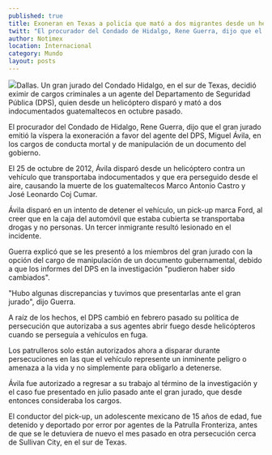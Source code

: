 ```yaml
---
published: true
title: Exoneran en Texas a policía que mató a dos migrantes desde un helicóptero
twitt: "El procurador del Condado de Hidalgo, Rene Guerra, dijo que el gran jurado emitió la víspera la exoneración a favor del agente del DPS, Miguel Ávila, en los cargos de conducta mortal."
author: Notimex
location: Internacional
category: Mundo
layout: posts
---
```


![](http://i.imgur.com/OOM6Nyqm.jpg)Dallas. Un gran jurado del Condado Hidalgo, en el sur de Texas, decidió eximir de cargos criminales a un agente del Departamento de Seguridad Pública (DPS), quien desde un helicóptero disparó y mató a dos indocumentados guatemaltecos en octubre pasado.

El procurador del Condado de Hidalgo, Rene Guerra, dijo que el gran jurado emitió la víspera la exoneración a favor del agente del DPS, Miguel Ávila, en los cargos de conducta mortal y de manipulación de un documento del gobierno.

El 25 de octubre de 2012, Ávila disparó desde un helicóptero contra un vehículo que transportaba indocumentados y que era perseguido desde el aire, causando la muerte de los guatemaltecos Marco Antonio Castro y José Leonardo Coj Cumar.

Ávila disparó en un intento de detener el vehículo, un pick-up marca Ford, al creer que en la caja del automóvil que estaba cubierta se transportaba drogas y no personas. Un tercer inmigrante resultó lesionado en el incidente.

Guerra explicó que se les presentó a los miembros del gran jurado con la opción del cargo de manipulación de un documento gubernamental, debido a que los informes del DPS en la investigación "pudieron haber sido cambiados".

"Hubo algunas discrepancias y tuvimos que presentarlas ante el gran jurado", dijo Guerra.

A raíz de los hechos, el DPS cambió en febrero pasado su política de persecución que autorizaba a sus agentes abrir fuego desde helicópteros cuando se perseguía a vehículos en fuga.

Los patrulleros solo están autorizados ahora a disparar durante persecuciones en las que el vehículo represente un inminente peligro o amenaza a la vida y no simplemente para obligarlo a detenerse.

Ávila fue autorizado a regresar a su trabajo al término de la investigación y el caso fue presentado en julio pasado ante el gran jurado, que desde entonces consideraba los cargos.

El conductor del pick-up, un adolescente mexicano de 15 años de edad, fue detenido y deportado por error por agentes de la Patrulla Fronteriza, antes de que se le detuviera de nuevo el mes pasado en otra persecución cerca de Sullivan City, en el sur de Texas.
